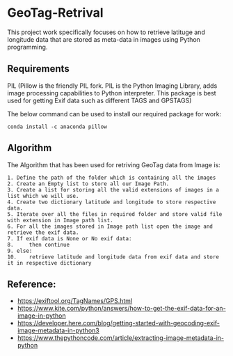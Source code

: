 # GeoTag-Retrival
This project work specifically focuses on how to retrieve latituge and longitude data that are stored as meta-data in images using Python programming.

 ## Requirements
 PIL (Pillow is the friendly PIL fork. PIL is the Python Imaging Library, adds image processing capabilities to Python interpreter. This package is best used for getting Exif data such as different TAGS and GPSTAGS)
 
The below command can be used to install our required package for work:
``` 
conda install -c anaconda pillow
```
## Algorithm
The Algorithm that has been used for retriving GeoTag data from Image is:
```
1. Define the path of the folder which is containing all the images
2. Create an Empty list to store all our Image Path.
3. Create a list for storing all the valid extensions of images in a list which we will use.
4. Create two dictionary latitude and longitude to store respective data.
5. Iterate over all the files in required folder and store valid file with extension in Image path list.
6. For all the images stored in Image path list open the image and retrieve the exif data.
7. If exif data is None or No exif data:
8.     then continue
9. else:
10.    retrieve latitude and longitude data from exif data and store it in respective dictionary
```
## Reference:
* https://exiftool.org/TagNames/GPS.html
* https://www.kite.com/python/answers/how-to-get-the-exif-data-for-an-image-in-python
* https://developer.here.com/blog/getting-started-with-geocoding-exif-image-metadata-in-python3
* https://www.thepythoncode.com/article/extracting-image-metadata-in-python
